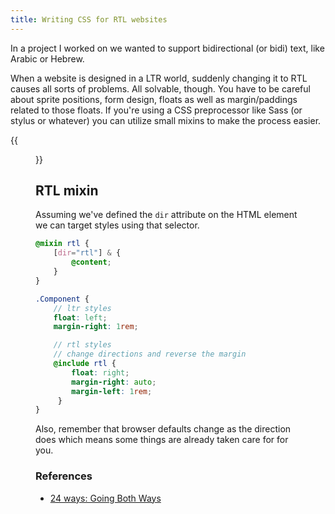 ```yaml
---
title: Writing CSS for RTL websites
---
```


In a project I worked on we wanted to support bidirectional (or bidi) text, like Arabic or Hebrew.

When a website is designed in a LTR world, suddenly changing it to RTL causes all sorts of problems. All solvable, though. You have to be careful about sprite positions, form design, floats as well as margin/paddings related to those floats. If you're using a CSS preprocessor like Sass (or stylus or whatever) you can utilize small mixins to make the process easier.

{{<figure alt="Village of sekiya at sumida river" src="/images/illustrations/village-of-sekiya-at-sumida-river.jpg">}}

## RTL mixin

Assuming we've defined the `dir` attribute on the HTML element we can target styles using that selector.

```scss
@mixin rtl {
    [dir="rtl"] & {
        @content;
    }
}

.Component {
    // ltr styles
    float: left;
    margin-right: 1rem;

    // rtl styles
    // change directions and reverse the margin
    @include rtl {
        float: right;
        margin-right: auto;
        margin-left: 1rem;
     }
}
```

Also, remember that browser defaults change as the direction does which means some things are already taken care for for you.

### References

- [24 ways: Going Both Ways](http://24ways.org/2011/going-both-ways)
